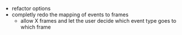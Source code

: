 - refactor options
- completly redo the mapping of events to frames
  - allow X frames and let the user decide which event type goes to which frame

